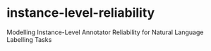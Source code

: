 # instance-level-reliability
Modelling Instance-Level Annotator Reliability for Natural Language Labelling Tasks
